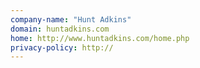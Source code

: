 ```yaml
---
company-name: "Hunt Adkins"
domain: huntadkins.com
home: http://www.huntadkins.com/home.php
privacy-policy: http://
---
```




